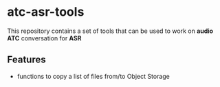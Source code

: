 # atc-asr-tools
This repository contains a set of tools that can be used to work on **audio ATC** conversation for **ASR**

## Features
* functions to copy a list of files from/to Object Storage

